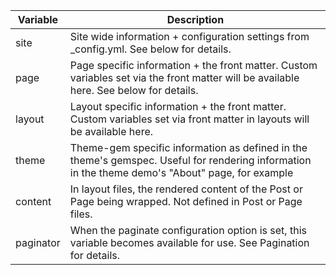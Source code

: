 | Variable | Description |
| --- | --- |
| site | Site wide information + configuration settings from _config.yml. See below for details. |
| page | Page specific information + the front matter. Custom variables set via the front matter will be available here. See below for details. |
| layout | Layout specific information + the front matter. Custom variables set via front matter in layouts will be available here. |
| theme | Theme-gem specific information as defined in the theme's gemspec. Useful for rendering information in the theme demo's "About" page, for example |
| content | In layout files, the rendered content of the Post or Page being wrapped. Not defined in Post or Page files. |
| paginator | When the paginate configuration option is set, this variable becomes available for use. See Pagination for details. |
